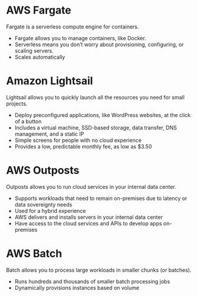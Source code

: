 # AWS Fargate
Fargate is a serverless compute engine for containers.

- Fargate allows you to manage containers, like Docker.
- Serverless means you don’t worry about provisioning, configuring, or scaling servers.
- Scales automatically
# Amazon Lightsail
Lightsail allows you to quickly launch all the resources you need for small projects.
- Deploy preconfigured applications, like WordPress websites, at the click of a button
- Includes a virtual machine, SSD-based storage, data transfer, DNS management, and a static IP
- Simple screens for people with no cloud experience
- Provides a low, predictable monthly fee, as low as $3.50
# AWS Outposts
Outposts allows you to run cloud services in your internal data center.
- Supports workloads that need to remain on-premises due to latency or data sovereignty needs
- Used for a hybrid experience
- AWS delivers and installs servers in your internal data center
- Have access to the cloud services and APIs to develop apps on-premises
# AWS Batch 
Batch allows you to process large workloads in smaller chunks (or batches).
- Runs hundreds and thousands of smaller batch processing jobs
- Dynamically provisions instances based on volume